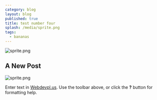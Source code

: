 ```yaml
---
category: blog
layout: blog
published: true
title: test number four
splash: /media/sprite.png
tags:
  - bananas
---
```

![sprite.png]({{site.baseurl}}/media/sprite.png)
## A New Post
![sprite.png]({{site.baseurl}}/media/sprite.png)

Enter text in [Webdevpl.us](https://webdevpl.us/). Use the toolbar above, or click the **?** button for formatting help.

